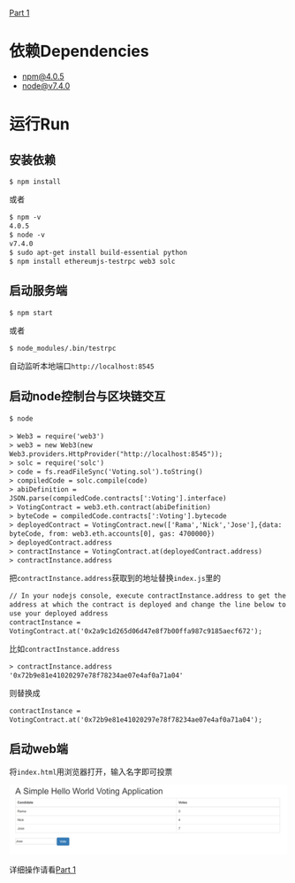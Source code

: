 [Part 1](http://xichen.pub/2018/01/25/2018-01-25-Ethereum-Dapp-Tutorial-Part-1/)

# 依赖Dependencies

- npm@4.0.5
- node@v7.4.0

# 运行Run

## 安装依赖
```
$ npm install
```

或者
```
$ npm -v
4.0.5
$ node -v
v7.4.0
$ sudo apt-get install build-essential python
$ npm install ethereumjs-testrpc web3 solc
```

## 启动服务端
```
$ npm start
```

或者

```
$ node_modules/.bin/testrpc
```

自动监听本地端口`http://localhost:8545`

## 启动node控制台与区块链交互

```
$ node

> Web3 = require('web3')
> web3 = new Web3(new Web3.providers.HttpProvider("http://localhost:8545"));
> solc = require('solc')
> code = fs.readFileSync('Voting.sol').toString()
> compiledCode = solc.compile(code)
> abiDefinition = JSON.parse(compiledCode.contracts[':Voting'].interface)
> VotingContract = web3.eth.contract(abiDefinition)
> byteCode = compiledCode.contracts[':Voting'].bytecode
> deployedContract = VotingContract.new(['Rama','Nick','Jose'],{data: byteCode, from: web3.eth.accounts[0], gas: 4700000})
> deployedContract.address
> contractInstance = VotingContract.at(deployedContract.address)
> contractInstance.address
```

把`contractInstance.address`获取到的地址替换`index.js`里的

```
// In your nodejs console, execute contractInstance.address to get the address at which the contract is deployed and change the line below to use your deployed address
contractInstance = VotingContract.at('0x2a9c1d265d06d47e8f7b00ffa987c9185aecf672');
```

比如`contractInstance.address`

```
> contractInstance.address
'0x72b9e81e41020297e78f78234ae07e4af0a71a04'
```

则替换成

```
contractInstance = VotingContract.at('0x72b9e81e41020297e78f78234ae07e4af0a71a04');
```

## 启动web端

将`index.html`用浏览器打开，输入名字即可投票

![](../img/0.png)

详细操作请看[Part 1](http://xichen.pub/2018/01/25/2018-01-25-Ethereum-Dapp-Tutorial-Part-1/)
